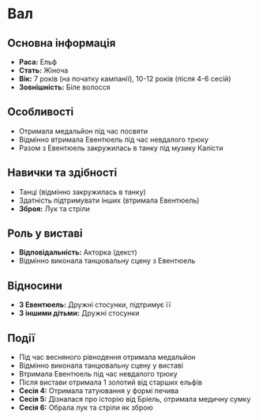 # Вал

## Основна інформація
- **Раса:** Ельф
- **Стать:** Жіноча
- **Вік:** 7 років (на початку кампанії), 10-12 років (після 4-6 сесій)
- **Зовнішність:** Біле волосся

## Особливості
- Отримала медальйон під час посвяти
- Відмінно втримала Евентюель під час невдалого трюку
- Разом з Евентюель закружилась в танку під музику Калісти

## Навички та здібності
- Танці (відмінно закружилась в танку)
- Здатність підтримувати інших (втримала Евентюель)
- **Зброя:** Лук та стріли

## Роль у виставі
- **Відповідальність:** Акторка (декст)
- Відмінно виконала танцювальну сцену з Евентюель

## Відносини
- **З Евентюель:** Дружні стосунки, підтримує її
- **З іншими дітьми:** Дружні стосунки

## Події
- Під час весняного рівнодення отримала медальйон
- Відмінно виконала танцювальну сцену у виставі
- Втримала Евентюель під час невдалого трюку
- Після вистави отримала 1 золотий від старших ельфів
- **Сесія 4:** Отримала татуювання у формі печива
- **Сесія 5:** Дізналася про історію від Бріель, отримала медичну сумку
- **Сесія 6:** Обрала лук та стріли як зброю
